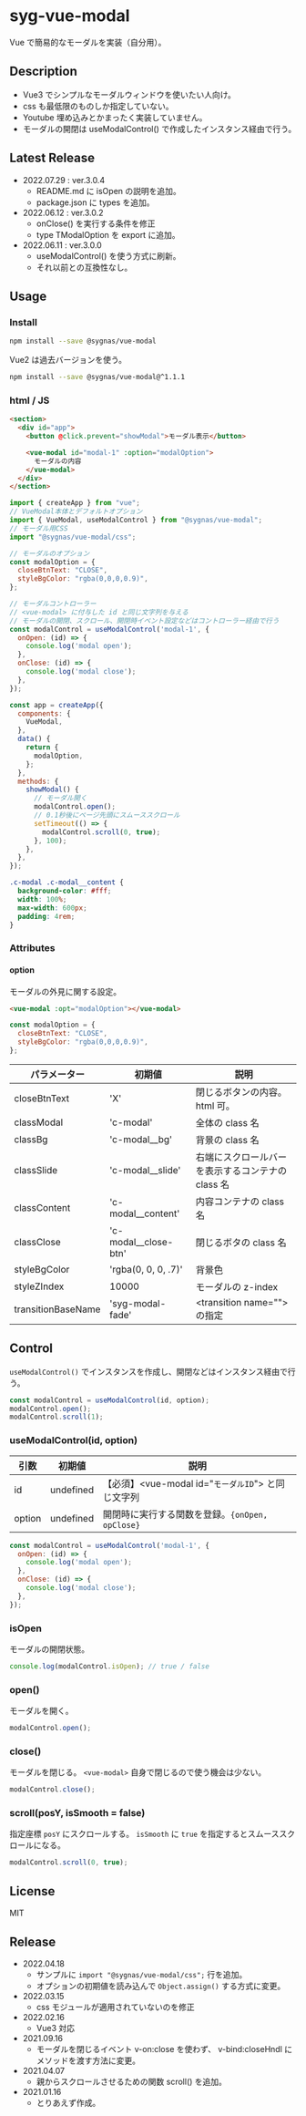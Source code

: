# syg-vue-modal

Vue で簡易的なモーダルを実装（自分用）。

## Description

- Vue3 でシンプルなモーダルウィンドウを使いたい人向け。
- css も最低限のものしか指定していない。
- Youtube 埋め込みとかまったく実装していません。
- モーダルの開閉は useModalControl() で作成したインスタンス経由で行う。

## Latest Release

- 2022.07.29 : ver.3.0.4
  - README.md に isOpen の説明を追加。
  - package.json に types を追加。
- 2022.06.12 : ver.3.0.2
  - onClose() を実行する条件を修正
  - type TModalOption を export に追加。
- 2022.06.11 : ver.3.0.0
  - useModalControl() を使う方式に刷新。
  - それ以前との互換性なし。

## Usage

### Install

```sh
npm install --save @sygnas/vue-modal
```

Vue2 は過去バージョンを使う。

```sh
npm install --save @sygnas/vue-modal@^1.1.1
```

### html / JS

```html
<section>
  <div id="app">
    <button @click.prevent="showModal">モーダル表示</button>

    <vue-modal id="modal-1" :option="modalOption">
      モーダルの内容
    </vue-modal>
  </div>
</section>
```

```javascript
import { createApp } from "vue";
// VueModal本体とデフォルトオプション
import { VueModal, useModalControl } from "@sygnas/vue-modal";
// モーダル用CSS
import "@sygnas/vue-modal/css";

// モーダルのオプション
const modalOption = {
  closeBtnText: "CLOSE",
  styleBgColor: "rgba(0,0,0,0.9)",
};

// モーダルコントローラー
// <vue-modal> に付与した id と同じ文字列を与える
// モーダルの開閉、スクロール、開閉時イベント設定などはコントローラー経由で行う
const modalControl = useModalControl('modal-1', {
  onOpen: (id) => {
    console.log('modal open');
  },
  onClose: (id) => {
    console.log('modal close');
  },
});

const app = createApp({
  components: {
    VueModal,
  },
  data() {
    return {
      modalOption,
    };
  },
  methods: {
    showModal() {
      // モーダル開く
      modalControl.open();
      // 0.1秒後にページ先頭にスムーススクロール
      setTimeout(() => {
        modalControl.scroll(0, true);
      }, 100);
    },
  },
});
```

```css
.c-modal .c-modal__content {
  background-color: #fff;
  width: 100%;
  max-width: 600px;
  padding: 4rem;
}
```

### Attributes

#### option

モーダルの外見に関する設定。

```html
<vue-modal :opt="modalOption"></vue-modal>
```

```js
const modalOption = {
  closeBtnText: "CLOSE",
  styleBgColor: "rgba(0,0,0,0.9)",
};
```

| パラメーター | 初期値                 | 説明                                              |
| ------------ | ---------------------- | ------------------------------------------------- |
| closeBtnText | 'X'                    | 閉じるボタンの内容。html 可。                     |
| classModal   | 'c-modal'              | 全体の class 名                                   |
| classBg      | 'c-modal\_\_bg'        | 背景の class 名                                   |
| classSlide   | 'c-modal\_\_slide'     | 右端にスクロールバーを表示するコンテナの class 名 |
| classContent | 'c-modal\_\_content'   | 内容コンテナの class 名                           |
| classClose   | 'c-modal\_\_close-btn' | 閉じるボタの class 名                             |
| styleBgColor | 'rgba(0, 0, 0, .7)'    | 背景色                                            |
| styleZIndex  | 10000                  | モーダルの z-index                                |
| transitionBaseName | 'syg-modal-fade' | &lt;transition name=""&gt; の指定 |


## Control

`useModalControl()` でインスタンスを作成し、開閉などはインスタンス経由で行う。

```js
const modalControl = useModalControl(id, option);
modalControl.open();
modalControl.scroll(1);
```

### useModalControl(id, option)

| 引数 | 初期値 | 説明 |
| --- | --- | --- |
| id | undefined | 【必須】&lt;vue-modal id="`モーダルID`"&gt; と同じ文字列 |
| option | undefined | 開閉時に実行する関数を登録。`{onOpen, opClose}` |

```js
const modalControl = useModalControl('modal-1', {
  onOpen: (id) => {
    console.log('modal open');
  },
  onClose: (id) => {
    console.log('modal close');
  },
});
```

### isOpen

モーダルの開閉状態。

```js
console.log(modalControl.isOpen); // true / false
```


### open()

モーダルを開く。

```js
modalControl.open();
```

### close()

モーダルを閉じる。
`<vue-modal>` 自身で閉じるので使う機会は少ない。

```js
modalControl.close();
```

### scroll(posY, isSmooth = false)

指定座標 `posY` にスクロールする。
`isSmooth` に `true` を指定するとスムーススクロールになる。

```js
modalControl.scroll(0, true);
```

## License

MIT

## Release

- 2022.04.18
  - サンプルに `import "@sygnas/vue-modal/css";` 行を追加。
  - オプションの初期値を読み込んで `Object.assign()` する方式に変更。
- 2022.03.15
  - css モジュールが適用されていないのを修正
- 2022.02.16
  - Vue3 対応
- 2021.09.16
  - モーダルを閉じるイベント v-on:close を使わず、 v-bind:closeHndl に メソッドを渡す方法に変更。
- 2021.04.07
  - 親からスクロールさせるための関数 scroll() を追加。
- 2021.01.16
  - とりあえず作成。
